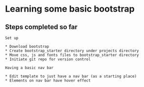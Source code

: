 Learning some basic bootstrap
===

Steps completed so far
---

```
Set up

* Download bootstrap
* Create bootstrap_starter directory under projects directory
* Move css, js and fonts files to bootstrap_starter directory
* Initiate git repo for version control

Having a basic nav bar

* Edit template to just have a nav bar (as a starting place)
* Elements on nav bar have hover effect

```
